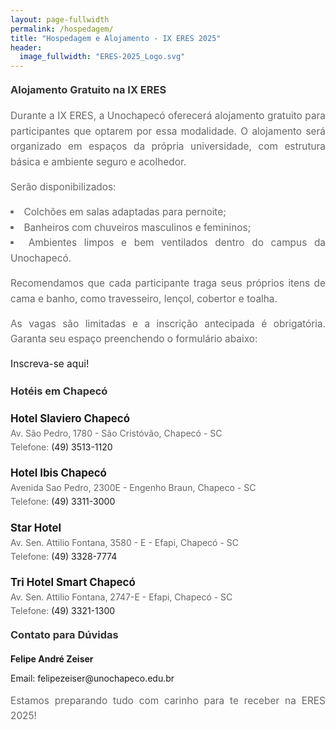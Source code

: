 ```yaml
---
layout: page-fullwidth
permalink: /hospedagem/
title: "Hospedagem e Alojamento - IX ERES 2025"
header:
  image_fullwidth: "ERES-2025_Logo.svg"
---
```


<style>
  h3 {
    color: #333;
    margin: 20px 0;
  }

  .text, ul {
    font-size: 1.1em;
    line-height: 1.6;
    color: #666;
    text-align: justify;
  }

  ul {
    list-style-position: inside;
    padding-left: 0;
  }

  a {
    text-decoration: none;
  }

  a:hover {
    text-decoration: underline;
  }

  .contact-info, .hotel-info {
    margin-top: 20px;
  }

  .hotel-info h4 {
    margin-bottom: 5px;
    font-size: 1.2em;
    color: #333;
  }

  .hotel-info p {
    margin: 5px 0;
    color: #666;
  }
</style>

<h3>Alojamento Gratuito na IX ERES</h3>

<p class="text">Durante a IX ERES, a Unochapecó oferecerá alojamento gratuito para participantes que optarem por essa modalidade. O alojamento será organizado em espaços da própria universidade, com estrutura básica e ambiente seguro e acolhedor.</p>

<p class="text">Serão disponibilizados:</p>

<ul>
  <li>Colchões em salas adaptadas para pernoite;</li>
  <li>Banheiros com chuveiros masculinos e femininos;</li>
  <li>Ambientes limpos e bem ventilados dentro do campus da Unochapecó.</li>
</ul>

<p class="text">Recomendamos que cada participante traga seus próprios itens de cama e banho, como travesseiro, lençol, cobertor e toalha.</p>

<p class="text">As vagas são limitadas e a inscrição antecipada é obrigatória. Garanta seu espaço preenchendo o formulário abaixo:</p>

<p class="text"><a href="#" target="_blank">Inscreva-se aqui!</a></p>

<h3>Hotéis em Chapecó</h3>

<div class="hotel-info">
  <h4><a href="https://www.slavierohoteis.com.br/hoteis/slaviero-chapeco?utm_source=google&utm_medium=maps&utm_campaign=SECH" target="_blank">Hotel Slaviero Chapecó</a></h4>
  <p>Av. São Pedro, 1780 - São Cristóvão, Chapecó - SC</p>
  <p>Telefone: <a href="tel:+554935131120">(49) 3513-1120</a></p>
</div>

<div class="hotel-info">
  <h4><a href="https://www.google.com/maps/place/Hotel+Mogano+Premium/" target="_blank">Hotel Ibis Chapecó</a></h4>
  <p>Avenida Sao Pedro, 2300E - Engenho Braun, Chapeco - SC</p>
  <p>Telefone: <a href="tel:+554933113000">(49) 3311-3000</a></p>
</div>

<div class="hotel-info">
  <h4><a href="https://star-hotel-chapeco.hotelsantacatarina.com/pt/" target="_blank">Star Hotel</a></h4>
  <p>Av. Sen. Attilio Fontana, 3580 - E - Efapi, Chapecó - SC</p>
  <p>Telefone: <a href="tel:+554933287774">(49) 3328-7774</a></p>
</div>

<div class="hotel-info">
  <h4><a href="https://www.trihoteis.com/smartchapeco/" target="_blank">Tri Hotel Smart Chapecó</a></h4>
  <p>Av. Sen. Attilio Fontana, 2747-E - Efapi, Chapecó - SC</p>
  <p>Telefone: <a href="tel:+554933211300">(49) 3321-1300</a></p>
</div>


<h3>Contato para Dúvidas</h3>

<div class="contact-info">
  <p><strong>Felipe André Zeiser</strong></p>
  <p>Email: <a href="mailto:felipezeiser@unochapeco.edu.br">felipezeiser@unochapeco.edu.br</a></p>
</div>

<p class="text">Estamos preparando tudo com carinho para te receber na ERES 2025!</p>
